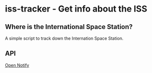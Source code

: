 # iss-tracker - Get info about the ISS
## Where is the International Space Station?
A simple script to track down the Internation Space Station.
## API
[Open Notify](http://open-notify.org/Open-Notify-API/)
